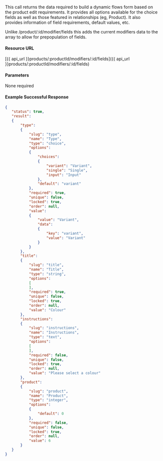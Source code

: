 <!--
@title Get a specific product modifiers fields
@author Moltin Ltd
@description Gets the given product modifiers flow data and field fields
@order 3.1.3

@sidebar 1
@family Product/Modifier
@rate No
@auth Yes
@format JSON
@http GET
@version beta
-->
This call returns the data required to build a dynamic flows form based on the product edit requirements. It provides all options available for the choice fields as well as those featured in relationships (eg, Product). It also provides information of field requirements, default values, etc.

Unlike /product/:id/modifier/fields this adds the current modifiers data to the array to allow for prepopulation of fields.

#### Resource URL
[{{ api_url }}products/:productId/modifiers/:id/fields]({{ api_url }}products/:productId/modifiers/:id/fields)

#### Parameters
None required

<!--code-->
#### Example Successful Response
``` json
{
   "status": true,
   "result":
   {
       "type":
       {
           "slug": "type",
           "name": "Type",
           "type": "choice",
           "options":
           {
               "choices":
               {
                   "variant": "Variant",
                   "single": "Single",
                   "input": "Input"
               },
               "default": "variant"
           },
           "required": true,
           "unique": false,
           "locked": true,
           "order": null,
           "value":
           {
               "value": "Variant",
               "data":
               {
                   "key": "variant",
                   "value": "Variant"
               }
           }
       },
       "title":
       {
           "slug": "title",
           "name": "Title",
           "type": "string",
           "options":
           [
           ],
           "required": true,
           "unique": false,
           "locked": true,
           "order": null,
           "value": "Colour"
       },
       "instructions":
       {
           "slug": "instructions",
           "name": "Instructions",
           "type": "text",
           "options":
           [
           ],
           "required": false,
           "unique": false,
           "locked": true,
           "order": null,
           "value": "Please select a colour"
       },
       "product":
       {
           "slug": "product",
           "name": "Product",
           "type": "integer",
           "options":
           {
               "default": 0
           },
           "required": false,
           "unique": false,
           "locked": true,
           "order": null,
           "value": 6
       }
   }
}
```
<!--/code-->
